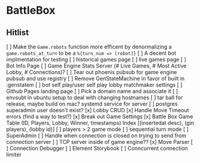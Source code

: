 # BattleBox

## Hitlist

[ ] Make the `Game.robots` function more efficent by denormalizing a `game.robots_at_turn` to be a `%{turn_num => [robot]}`
[ ] A decent bot implmentation for testing
[ ] historical games page
[ ] live games page
[ ] Bot Info Page
[ ] Game Engine Stats Server (# Live Games, # Most Active Lobby, # Connections)?
[ ] Tear out phoenix pubsub for game engine pubsub and use registry
[ ] Remove GenStateMachine in favor of built in :genstatem
[ ] bot self play/user self play lobby matchmaker settings
[ ] Github Pages landing page
[ ] Pick a domain name and associate it
[ ] envsubt in ubuntu setup to deal with changing hostnames
[ ] tar ball for release, maybe build on mac? systemd service for server
[ ] postgres superadmin user doesn't exist?
[x] Lobby CRUD
[x] Handle Move Timeout errors (find a way to test?)
[x] Break out Game Settings
[x] Battle Box Game Table (ID, Players, Lobby, Winner, timestamps) Index [(insertedat desc), (gin players), (lobby id)]
[ ] players > 2 game mode
[ ] sequential turn mode
[ ] SuperAdmin
[ ] Handle when connection is closed on trying to send from connection server
[ ] TCP server inside of game engine??
[x] Move Parser
[ ] Connection Debugger
[ ] Element Storybook
[ ] Conncurrent connection limiter
